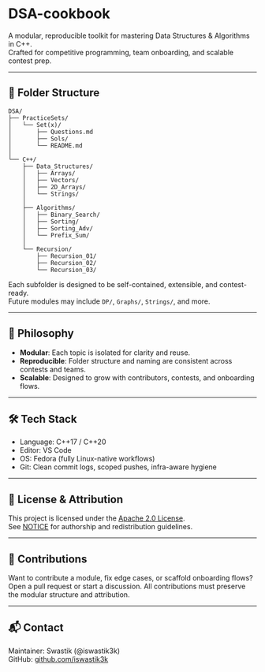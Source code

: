 # DSA-cookbook

A modular, reproducible toolkit for mastering Data Structures & Algorithms in C++.  
Crafted for competitive programming, team onboarding, and scalable contest prep.

---

## 📁 Folder Structure

```
DSA/
├── PracticeSets/
│   └── Set(x)/
│       ├── Questions.md
│       ├── Sols/
│       └── README.md
│
└── C++/
    ├── Data_Structures/
    │   ├── Arrays/
    │   ├── Vectors/
    │   ├── 2D_Arrays/
    │   └── Strings/
    │
    ├── Algorithms/
    │   ├── Binary_Search/
    │   ├── Sorting/
    │   ├── Sorting_Adv/
    │   └── Prefix_Sum/
    │
    └── Recursion/
        ├── Recursion_01/
        ├── Recursion_02/
        └── Recursion_03/
```

Each subfolder is designed to be self-contained, extensible, and contest-ready.  
Future modules may include `DP/`, `Graphs/`, `Strings/`, and more.

---

## 🧠 Philosophy

- **Modular**: Each topic is isolated for clarity and reuse.
- **Reproducible**: Folder structure and naming are consistent across contests and teams.
- **Scalable**: Designed to grow with contributors, contests, and onboarding flows.

---

## 🛠️ Tech Stack

- Language: C++17 / C++20
- Editor: VS Code
- OS: Fedora (fully Linux-native workflows)
- Git: Clean commit logs, scoped pushes, infra-aware hygiene

---

## 📜 License & Attribution

This project is licensed under the [Apache 2.0 License](./LICENSE).  
See [NOTICE](./NOTICE) for authorship and redistribution guidelines.

---

## 🤝 Contributions

Want to contribute a module, fix edge cases, or scaffold onboarding flows?  
Open a pull request or start a discussion. All contributions must preserve the modular structure and attribution.

---

## 📬 Contact

Maintainer: Swastik (@iswastik3k)  
GitHub: [github.com/iswastik3k](https://github.com/iswastik3k)

